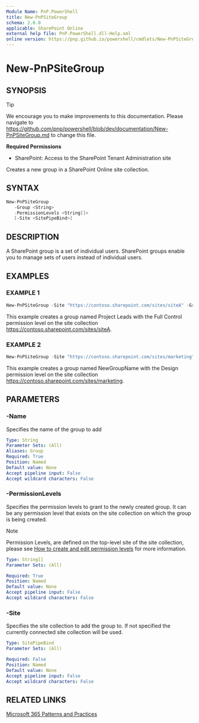 ```yaml
---
Module Name: PnP.PowerShell
title: New-PnPSiteGroup
schema: 2.0.0
applicable: SharePoint Online
external help file: PnP.PowerShell.dll-Help.xml
online version: https://pnp.github.io/powershell/cmdlets/New-PnPSiteGroup.html
---
```

 
# New-PnPSiteGroup

## SYNOPSIS

> [!TIP]
> We encourage you to make improvements to this documentation. Please navigate to https://github.com/pnp/powershell/blob/dev/documentation/New-PnPSiteGroup.md to change this file.


**Required Permissions**

* SharePoint: Access to the SharePoint Tenant Administration site

Creates a new group in a SharePoint Online site collection.

## SYNTAX

```powershell
New-PnPSiteGroup
   -Group <String>
   -PermissionLevels <String[]>
   [-Site <SitePipeBind>]
```

## DESCRIPTION
A SharePoint group is a set of individual users. SharePoint groups enable you to manage sets of users instead of individual users.

## EXAMPLES

### EXAMPLE 1
```powershell
New-PnPSiteGroup -Site "https://contoso.sharepoint.com/sites/siteA" -Group "Project Leads" -PermissionLevels "Full Control"
```

This example creates a group named Project Leads with the Full Control permission level on the site collection https://contoso.sharepoint.com/sites/siteA.

### EXAMPLE 2
```powershell
New-PnPSiteGroup -Site "https://contoso.sharepoint.com/sites/marketing" -Group "NewGroupName" -PermissionLevels "Design"
```
This example creates a group named NewGroupName with the Design permission level on the site collection https://contoso.sharepoint.com/sites/marketing.

## PARAMETERS

### -Name
Specifies the name of the group to add

```yaml
Type: String
Parameter Sets: (All)
Aliases: Group
Required: True
Position: Named
Default value: None
Accept pipeline input: False
Accept wildcard characters: False
```

### -PermissionLevels
Specifies the permission levels to grant to the newly created group. It can be any permission level that exists on the site collection on which the group is being created.

> [!NOTE]
> Permission Levels, are defined on the top-level site of the site collection, please see [How to create and edit permission levels](/sharepoint/how-to-create-and-edit-permission-levels) for more information.

```yaml
Type: String[]
Parameter Sets: (All)

Required: True
Position: Named
Default value: None
Accept pipeline input: False
Accept wildcard characters: False
```

### -Site
Specifies the site collection to add the group to. If not specified the currently connected site collection will be used.

```yaml
Type: SitePipeBind
Parameter Sets: (All)

Required: False
Position: Named
Default value: None
Accept pipeline input: False
Accept wildcard characters: False
```

## RELATED LINKS

[Microsoft 365 Patterns and Practices](https://aka.ms/m365pnp)

